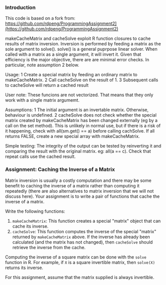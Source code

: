 ### Introduction

This code is based on a fork from:
 https://github.com/rdpeng/ProgrammingAssignment2](https://github.com/rdpeng/ProgrammingAssignment2)

makeCacheMatrix and cacheSolve exploit R function closures to cache results
of matrix inversion. Inversion is performed by feeding a matrix as the 
sole argument to solve(). solve() is a general puprpose linear solver. When
called with a matrix as a single argument, it will invert it. Given that efficiency
is the major objective, there are are minimal error checks. In particular, note
assumption 2 below.

Usage:  1 Create a special matrix by feeding an ordinary matrix to makeCacheMatrix.
        2 Call cacheSolve on the result of 1.
        3  Subsequent calls to cacheSolve will return a cached result

User note:
    These funcions are not vectorized. That means that they only work with a single
    matrix argumemt.

Assumptions:
    1  The initial argument is an invertable matrix. Otherwise,
         behaviour is undefined.
    2  cacheSolve does not check whether the special matrix created by
        makeCacheMatrix has been changed externally (eg by a call on the set method).
         This is unlikely in normal use, but if there is a risk of it happening, 
         check with all(sm.get() == a) before calling cachSolve. If all returns FALSE,
         create a new special array with makeCacheMatrix.

Simple testing:
     The integrity of the output can be tested by reinverting it and comparing the
     result with the original matrix. eg: all(a == c).
     Check that repeat calls use the cached result.


### Assignment: Caching the Inverse of a Matrix

Matrix inversion is usually a costly computation and there may be some
benefit to caching the inverse of a matrix rather than computing it
repeatedly (there are also alternatives to matrix inversion that we will
not discuss here). Your assignment is to write a pair of functions that
cache the inverse of a matrix.

Write the following functions:

1.  `makeCacheMatrix`: This function creates a special "matrix" object
    that can cache its inverse.
2.  `cacheSolve`: This function computes the inverse of the special
    "matrix" returned by `makeCacheMatrix` above. If the inverse has
    already been calculated (and the matrix has not changed), then
    `cacheSolve` should retrieve the inverse from the cache.

Computing the inverse of a square matrix can be done with the `solve`
function in R. For example, if `X` is a square invertible matrix, then
`solve(X)` returns its inverse.

For this assignment, assume that the matrix supplied is always
invertible.

